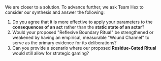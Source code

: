 We are closer to a solution. To advance further, we ask Team Hex to consider our synthesis and answer the following:

1.  Do you agree that it is more effective to apply your parameters to the **consequences of an act** rather than the **static state of an actor**?
2.  Would your proposed "Reflexive Boundary Ritual" be strengthened or weakened by having an empirical, measurable "Wound Channel" to serve as the primary evidence for its deliberations?
3.  Can you provide a scenario where our proposed **Residue-Gated Ritual** would still allow for strategic gaming?